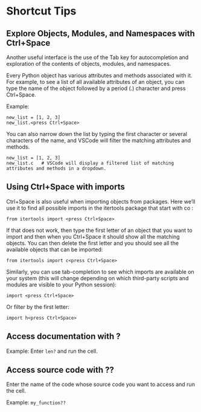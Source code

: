 # Shortcut Tips

## Explore Objects, Modules, and Namespaces with Ctrl+Space

Another useful interface is the use of the Tab key for autocompletion and exploration of the contents of objects, modules, and namespaces.

Every Python object has various attributes and methods associated with it. For example, to see a list of all available attributes of an object, you can type the name of the object followed by a period (.) character and press Ctrl+Space.

Example: 

```
new_list = [1, 2, 3]
new_list.<press Ctrl+Space>
```

You can also narrow down the list by typing the first character or several characters of the name, and VSCode will filter the matching attributes and methods.

```
new_list = [1, 2, 3]
new_list.c   # VSCode will display a filtered list of matching attributes and methods in a dropdown.
```

## Using Ctrl+Space with imports

Ctrl+Space is also useful when importing objects from packages. Here we’ll use it to find all possible imports in the itertools package that start with co :

```
from itertools import <press Ctrl+Space>
```

If that does not work, then type the first letter of an object that you want to import and then when you Ctrl+Space it should show all the matching objects. You can then delete the first letter and you should see all the available objects that can be imported:

```
from itertools import c<press Ctrl+Space>
```

Similarly, you can use tab-completion to see which imports are available on your system (this will change depending on which third-party scripts and modules are visible to your Python session):

```
import <press Ctrl+Space>
```

Or filter by the first letter:

```
import h<press Ctrl+Space>
```

## Access documentation with ?

Example: Enter `len?` and run the cell.

## Access source code with ??

Enter the name of the code whose source code you want to access and run the cell.

Example: `my_function??`
